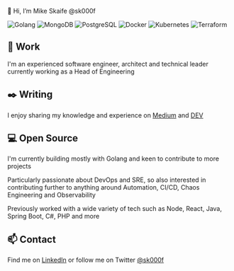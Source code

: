 :wave: Hi, I’m Mike Skaife @sk000f

![Golang](https://img.shields.io/badge/-Golang-444444?logo=golang)
![MongoDB](https://img.shields.io/badge/-MongoDB-444444?logo=mongodb)
![PostgreSQL](https://img.shields.io/badge/-PostgreSQL-444444?logo=postgresql)
![Docker](https://img.shields.io/badge/-Docker-444444?logo=docker)
![Kubernetes](https://img.shields.io/badge/-Kubernetes-444444?logo=kubernetes)
![Terraform](https://img.shields.io/badge/-Terraform-444444?logo=terraform)

## :office: Work

I'm an experienced software engineer, architect and technical leader currently working as a Head of Engineering

## :black_nib: Writing

I enjoy sharing my knowledge and experience on [Medium](https://medium.com/@sk000f) and [DEV](https://dev.to/sk000f)

## :computer: Open Source

I'm currently building mostly with Golang and keen to contribute to more projects

Particularly passionate about DevOps and SRE, so also interested in contributing further to anything around Automation, CI/CD, Chaos Engineering and Observability

Previously worked with a wide variety of tech such as Node, React, Java, Spring Boot, C#, PHP and more

## :mailbox: Contact

Find me on [LinkedIn](http://linkedin.com/in/mikeskaife) or follow me on Twitter [@sk000f](https://twitter.com/sk000f) 
